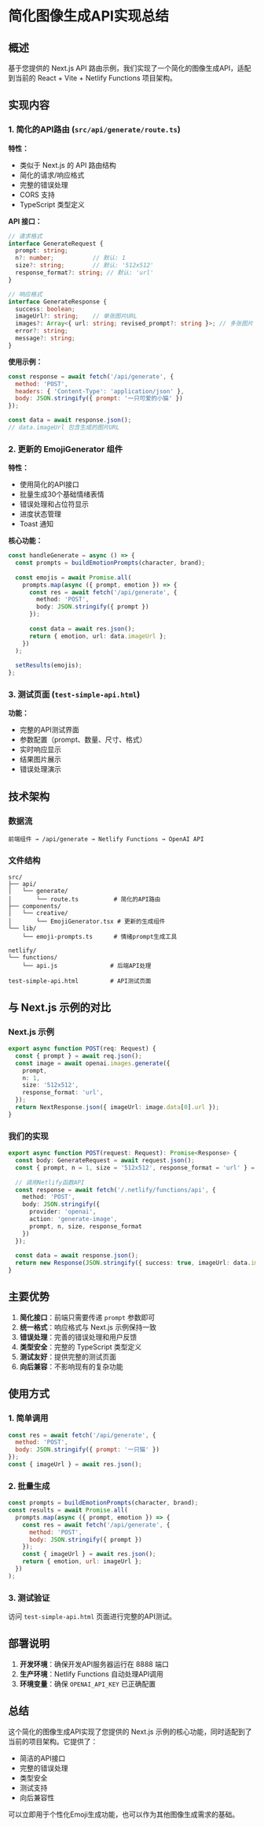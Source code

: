 # 简化图像生成API实现总结

## 概述

基于您提供的 Next.js API 路由示例，我们实现了一个简化的图像生成API，适配到当前的 React + Vite + Netlify Functions 项目架构。

## 实现内容

### 1. 简化的API路由 (`src/api/generate/route.ts`)

**特性：**
- 类似于 Next.js 的 API 路由结构
- 简化的请求/响应格式
- 完整的错误处理
- CORS 支持
- TypeScript 类型定义

**API 接口：**
```typescript
// 请求格式
interface GenerateRequest {
  prompt: string;
  n?: number;           // 默认: 1
  size?: string;        // 默认: '512x512'
  response_format?: string; // 默认: 'url'
}

// 响应格式
interface GenerateResponse {
  success: boolean;
  imageUrl?: string;    // 单张图片URL
  images?: Array<{ url: string; revised_prompt?: string }>; // 多张图片
  error?: string;
  message?: string;
}
```

**使用示例：**
```javascript
const response = await fetch('/api/generate', {
  method: 'POST',
  headers: { 'Content-Type': 'application/json' },
  body: JSON.stringify({ prompt: '一只可爱的小猫' })
});

const data = await response.json();
// data.imageUrl 包含生成的图片URL
```

### 2. 更新的 EmojiGenerator 组件

**特性：**
- 使用简化的API接口
- 批量生成30个基础情绪表情
- 错误处理和占位符显示
- 进度状态管理
- Toast 通知

**核心功能：**
```typescript
const handleGenerate = async () => {
  const prompts = buildEmotionPrompts(character, brand);
  
  const emojis = await Promise.all(
    prompts.map(async ({ prompt, emotion }) => {
      const res = await fetch('/api/generate', {
        method: 'POST',
        body: JSON.stringify({ prompt })
      });
      
      const data = await res.json();
      return { emotion, url: data.imageUrl };
    })
  );
  
  setResults(emojis);
};
```

### 3. 测试页面 (`test-simple-api.html`)

**功能：**
- 完整的API测试界面
- 参数配置（prompt、数量、尺寸、格式）
- 实时响应显示
- 结果图片展示
- 错误处理演示

## 技术架构

### 数据流
```
前端组件 → /api/generate → Netlify Functions → OpenAI API
```

### 文件结构
```
src/
├── api/
│   └── generate/
│       └── route.ts          # 简化的API路由
├── components/
│   └── creative/
│       └── EmojiGenerator.tsx # 更新的生成组件
└── lib/
    └── emoji-prompts.ts      # 情绪prompt生成工具

netlify/
└── functions/
    └── api.js               # 后端API处理

test-simple-api.html         # API测试页面
```

## 与 Next.js 示例的对比

### Next.js 示例
```typescript
export async function POST(req: Request) {
  const { prompt } = await req.json();
  const image = await openai.images.generate({
    prompt,
    n: 1,
    size: '512x512',
    response_format: 'url',
  });
  return NextResponse.json({ imageUrl: image.data[0].url });
}
```

### 我们的实现
```typescript
export async function POST(request: Request): Promise<Response> {
  const body: GenerateRequest = await request.json();
  const { prompt, n = 1, size = '512x512', response_format = 'url' } = body;
  
  // 调用Netlify函数API
  const response = await fetch('/.netlify/functions/api', {
    method: 'POST',
    body: JSON.stringify({
      provider: 'openai',
      action: 'generate-image',
      prompt, n, size, response_format
    })
  });
  
  const data = await response.json();
  return new Response(JSON.stringify({ success: true, imageUrl: data.images?.[0]?.url }));
}
```

## 主要优势

1. **简化接口**：前端只需要传递 `prompt` 参数即可
2. **统一格式**：响应格式与 Next.js 示例保持一致
3. **错误处理**：完善的错误处理和用户反馈
4. **类型安全**：完整的 TypeScript 类型定义
5. **测试友好**：提供完整的测试页面
6. **向后兼容**：不影响现有的复杂功能

## 使用方式

### 1. 简单调用
```javascript
const res = await fetch('/api/generate', {
  method: 'POST',
  body: JSON.stringify({ prompt: '一只猫' })
});
const { imageUrl } = await res.json();
```

### 2. 批量生成
```javascript
const prompts = buildEmotionPrompts(character, brand);
const results = await Promise.all(
  prompts.map(async ({ prompt, emotion }) => {
    const res = await fetch('/api/generate', { 
      method: 'POST', 
      body: JSON.stringify({ prompt }) 
    });
    const { imageUrl } = await res.json();
    return { emotion, url: imageUrl };
  })
);
```

### 3. 测试验证
访问 `test-simple-api.html` 页面进行完整的API测试。

## 部署说明

1. **开发环境**：确保开发API服务器运行在 8888 端口
2. **生产环境**：Netlify Functions 自动处理API调用
3. **环境变量**：确保 `OPENAI_API_KEY` 已正确配置

## 总结

这个简化的图像生成API实现了您提供的 Next.js 示例的核心功能，同时适配到了当前的项目架构。它提供了：

- 简洁的API接口
- 完整的错误处理
- 类型安全
- 测试支持
- 向后兼容性

可以立即用于个性化Emoji生成功能，也可以作为其他图像生成需求的基础。 